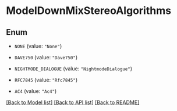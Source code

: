 # ModelDownMixStereoAlgorithms

## Enum


* `NONE` (value: `"None"`)

* `DAVE750` (value: `"Dave750"`)

* `NIGHTMODE_DIALOGUE` (value: `"NightmodeDialogue"`)

* `RFC7845` (value: `"Rfc7845"`)

* `AC4` (value: `"Ac4"`)


[[Back to Model list]](../README.md#documentation-for-models) [[Back to API list]](../README.md#documentation-for-api-endpoints) [[Back to README]](../README.md)


